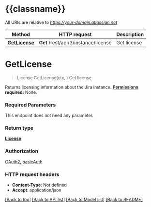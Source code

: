 # {{classname}}

All URIs are relative to *https://your-domain.atlassian.net*

Method | HTTP request | Description
------------- | ------------- | -------------
[**GetLicense**](InstanceInformationApi.md#GetLicense) | **Get** /rest/api/3/instance/license | Get license

# **GetLicense**
> License GetLicense(ctx, )
Get license

Returns licensing information about the Jira instance.  **[Permissions](#permissions) required:** None.

### Required Parameters
This endpoint does not need any parameter.

### Return type

[**License**](License.md)

### Authorization

[OAuth2](../README.md#OAuth2), [basicAuth](../README.md#basicAuth)

### HTTP request headers

 - **Content-Type**: Not defined
 - **Accept**: application/json

[[Back to top]](#) [[Back to API list]](../README.md#documentation-for-api-endpoints) [[Back to Model list]](../README.md#documentation-for-models) [[Back to README]](../README.md)

